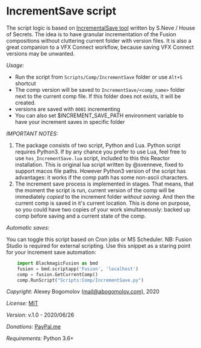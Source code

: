 # IncrementSave script

The script logic is based on [IncrementalSave tool](https://www.svenneve.com/?p=175) written by S.Neve / House of Secrets. The idea is to have granular incrementation of the Fusion compositions without cluttering current folder with version files. It is also a great companion to a VFX Connect workflow, because saving VFX Connect versions may be unwanted.

_Usage:_

* Run the script from `Scripts/Comp/IncrementSave` folder or use `Alt+S` shortcut
* The comp version will be saved to  `IncrementSave/<comp_name>` folder next to the current comp file. If this folder does not exists, it will be created.
* versions are saved with `0001` incrementing
* You can also set $INCREMENT_SAVE_PATH environment variable to have your increment saves in specific folder

_IMPORTANT NOTES:_ 

1. The package consists of two script, Python and Lua. Python script requires Python3. 
If by any chance you prefer to use Lua, feel free to use `hos_IncrementSave.lua` script, included to this this Reactor installation. This is original lua script written by @svenneve, fixed to support macos file paths. 
However Python3 version of the script has advantages: it works if the comp path has some non-ascii characters.
2. The increment save process is implemented in stages. That means, that the moment the script is run, current version of the comp will be immediately _copied_ to the increment folder _without saving_. And then the current comp is saved in it's current location. This is done on purpose, so you could have two copies of your work simultaneously: backed up comp before saving and a current state of the comp.

_Automatic saves:_

You can toggle this script based on Cron jobs or MS Scheduler. NB: Fusion Studio is required for external scripting.
Use this snippet as a staring point for your Increment save automation:

```python
    import BlackmagicFusion as bmd
    fusion = bmd.scriptapp('Fusion', 'localhost')
    comp = fusion.GetCurrentComp()
    comp.RunScript("Scripts:Comp/IncrementSave.py")
```
_Copyright:_ Alexey Bogomolov (mail@abogomolov.com), 2020

_License:_ [MIT](https://mit-license.org/)

_Version:_ v.1.0 - 2020/06/26

_Donations:_ [PayPal.me](https://paypal.me/aabogomolov/5usd)

_Requirements:_ Python 3.6+